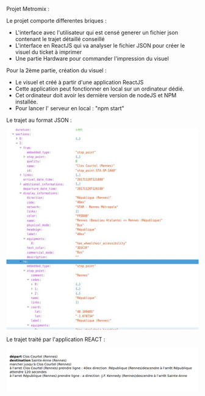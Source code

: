 Projet Metromix :

Le projet comporte differentes briques :
- L'interface avec l'utilisateur qui est censé generer un fichier json contenant le trajet détaillé conseillé
- L'interface en ReactJS qui va analyser le fichier JSON pour créer le visuel du ticket à imprimer
- Une partie Hardware pour commander l'impression du visuel



Pour la 2ème partie, création du visuel :
  - Le visuel et créé à partir d'une application ReactJS
  - Cette application peut fonctionner en local sur un ordinateur dédié.
  - Cet ordinateur doit avoir les dernière version de nodeJS et NPM installée.
  - Pour lancer l' serveur en local :
  "npm start"


Le trajet au format JSON :

 ![le trajet JSON](./JSON.jpeg)


Le trajet traité par l'application REACT :

 ![React](./react.png)
